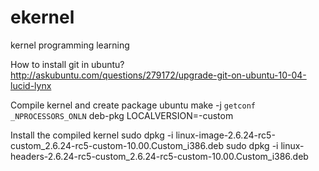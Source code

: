 ekernel
=======

kernel programming learning

How to install git in ubuntu?
	http://askubuntu.com/questions/279172/upgrade-git-on-ubuntu-10-04-lucid-lynx

Compile kernel and create package ubuntu
	make -j `getconf _NPROCESSORS_ONLN` deb-pkg LOCALVERSION=-custom

Install the compiled kernel
	sudo dpkg -i linux-image-2.6.24-rc5-custom_2.6.24-rc5-custom-10.00.Custom_i386.deb
	sudo dpkg -i linux-headers-2.6.24-rc5-custom_2.6.24-rc5-custom-10.00.Custom_i386.deb

